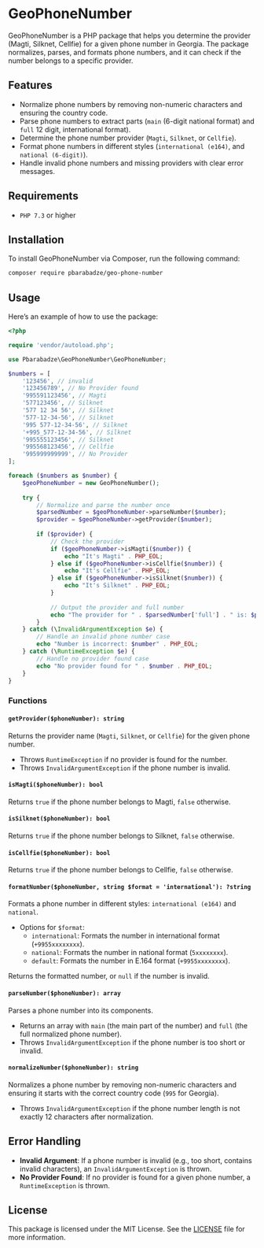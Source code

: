 # GeoPhoneNumber

GeoPhoneNumber is a PHP package that helps you determine the provider (Magti, Silknet, Cellfie) for a given phone number
in Georgia. The package normalizes, parses, and formats phone numbers, and it can check if the number belongs to a
specific provider.

## Features

- Normalize phone numbers by removing non-numeric characters and ensuring the country code.
- Parse phone numbers to extract parts (`main` (6-digit national format) and `full` 12 digit, international format).
- Determine the phone number provider (`Magti`, `Silknet`, or `Cellfie`).
- Format phone numbers in different styles (`international (e164)`, and `national (6-digit)`).
- Handle invalid phone numbers and missing providers with clear error messages.

## Requirements

- `PHP 7.3` or higher

## Installation

To install GeoPhoneNumber via Composer, run the following command:

```bash
composer require pbarabadze/geo-phone-number
```

## Usage

Here’s an example of how to use the package:

```php
<?php

require 'vendor/autoload.php';

use Pbarabadze\GeoPhoneNumber\GeoPhoneNumber;

$numbers = [
    '123456', // invalid
    '123456789', // No Provider found
    '995591123456', // Magti
    '577123456', // Silknet
    '577 12 34 56', // Silknet
    '577-12-34-56', // Silknet
    '995 577-12-34-56', // Silknet
    '+995_577-12-34-56', // Silknet
    '995555123456', // Silknet
    '995568123456', // Cellfie
    '995999999999', // No Provider
];

foreach ($numbers as $number) {
    $geoPhoneNumber = new GeoPhoneNumber();
    
    try {
        // Normalize and parse the number once
        $parsedNumber = $geoPhoneNumber->parseNumber($number);
        $provider = $geoPhoneNumber->getProvider($number);
        
        if ($provider) {
            // Check the provider
            if ($geoPhoneNumber->isMagti($number)) {
                echo "It's Magti" . PHP_EOL;
            } else if ($geoPhoneNumber->isCellfie($number)) {
                echo "It's Cellfie" . PHP_EOL;
            } else if ($geoPhoneNumber->isSilknet($number)) {
                echo "It's Silknet" . PHP_EOL;
            }
            
            // Output the provider and full number
            echo "The provider for " . $parsedNumber['full'] . " is: $provider" . PHP_EOL;
        }
    } catch (\InvalidArgumentException $e) {
        // Handle an invalid phone number case
        echo "Number is incorrect: $number" . PHP_EOL;
    } catch (\RuntimeException $e) {
        // Handle no provider found case
        echo "No provider found for " . $number . PHP_EOL;
    }
}
```

### Functions

#### `getProvider($phoneNumber): string`

Returns the provider name (`Magti`, `Silknet`, or `Cellfie`) for the given phone number.

- Throws `RuntimeException` if no provider is found for the number.
- Throws `InvalidArgumentException` if the phone number is invalid.

#### `isMagti($phoneNumber): bool`

Returns `true` if the phone number belongs to Magti, `false` otherwise.

#### `isSilknet($phoneNumber): bool`

Returns `true` if the phone number belongs to Silknet, `false` otherwise.

#### `isCellfie($phoneNumber): bool`

Returns `true` if the phone number belongs to Cellfie, `false` otherwise.

#### `formatNumber($phoneNumber, string $format = 'international'): ?string`

Formats a phone number in different styles: `international (e164)` and `national`.

- Options for `$format`:
    - `international`: Formats the number in international format (`+9955xxxxxxxx`).
    - `national`: Formats the number in national format (`5xxxxxxxx`).
    - `default`: Formats the number in E.164 format (`+9955xxxxxxxx`).

Returns the formatted number, or `null` if the number is invalid.

#### `parseNumber($phoneNumber): array`

Parses a phone number into its components.

- Returns an array with `main` (the main part of the number) and `full` (the full normalized phone number).
- Throws `InvalidArgumentException` if the phone number is too short or invalid.

#### `normalizeNumber($phoneNumber): string`

Normalizes a phone number by removing non-numeric characters and ensuring it starts with the correct country code (`995` for Georgia).

- Throws `InvalidArgumentException` if the phone number length is not exactly 12 characters after normalization.

## Error Handling

- **Invalid Argument**: If a phone number is invalid (e.g., too short, contains invalid characters), an `InvalidArgumentException` is thrown.
- **No Provider Found**: If no provider is found for a given phone number, a `RuntimeException` is thrown.

## License

This package is licensed under the MIT License. See the [LICENSE](LICENSE) file for more information.
